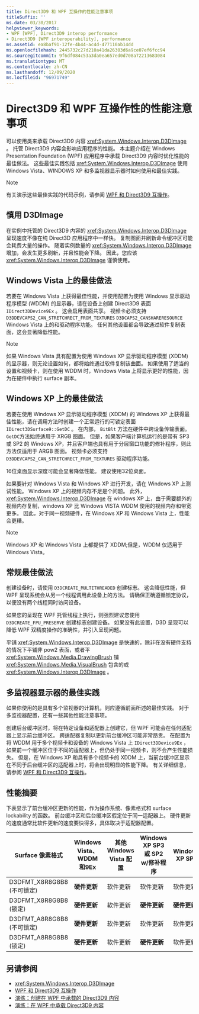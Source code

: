 ```yaml
---
title: Direct3D9 和 WPF 互操作的性能注意事项
titleSuffix: ''
ms.date: 03/30/2017
helpviewer_keywords:
- WPF [WPF], Direct3D9 interop performance
- Direct3D9 [WPF interoperability], performance
ms.assetid: ea8baf91-12fe-4b44-ac4d-477110ab14dd
ms.openlocfilehash: 2445732c27d210a41da26303d6a9ce07ef6fcc94
ms.sourcegitcommit: 9f6df084c53a3da0ea657ed0d708a72213683084
ms.translationtype: MT
ms.contentlocale: zh-CN
ms.lasthandoff: 12/09/2020
ms.locfileid: "96971749"
---
```

# <a name="performance-considerations-for-direct3d9-and-wpf-interoperability"></a>Direct3D9 和 WPF 互操作性的性能注意事项
可以使用类来承载 Direct3D9 内容 <xref:System.Windows.Interop.D3DImage> 。 托管 Direct3D9 内容会影响应用程序的性能。 本主题介绍在 Windows Presentation Foundation (WPF) 应用程序中承载 Direct3D9 内容时优化性能的最佳做法。 这些最佳实践包括 <xref:System.Windows.Interop.D3DImage> 使用 Windows Vista、WINDOWS XP 和多监视器显示器时如何使用和最佳实践。  
  
> [!NOTE]
> 有关演示这些最佳实践的代码示例，请参阅 [WPF 和 Direct3D9 互操作](wpf-and-direct3d9-interoperation.md)。  
  
## <a name="use-d3dimage-sparingly"></a>慎用 D3DImage  
 在实例中托管的 Direct3D9 内容的 <xref:System.Windows.Interop.D3DImage> 呈现速度不像在纯 Direct3D 应用程序中一样快。 复制图面并刷新命令缓冲区可能会耗费大量的操作。 随着实例数量的 <xref:System.Windows.Interop.D3DImage> 增加，会发生更多刷新，并且性能会下降。 因此，您应该 <xref:System.Windows.Interop.D3DImage> 谨慎使用。  
  
## <a name="best-practices-on-windows-vista"></a>Windows Vista 上的最佳做法  
 若要在 Windows Vista 上获得最佳性能，并使用配置为使用 Windows 显示驱动程序模型 (WDDM) 的显示器，请在设备上创建 Direct3D9 表面 `IDirect3DDevice9Ex` 。 这会启用表面共享。 视频卡必须支持 `D3DDEVCAPS2_CAN_STRETCHRECT_FROM_TEXTURES` `D3DCAPS2_CANSHARERESOURCE` Windows Vista 上的和驱动程序功能。 任何其他设置都会导致通过软件复制表面，这会显著降低性能。  
  
> [!NOTE]
> 如果 Windows Vista 具有配置为使用 Windows XP 显示驱动程序模型 (XDDM) 的显示器，则无论设置如何，都将始终通过软件复制该曲面。 如果使用了适当的设置和视频卡，则在使用 WDDM 时，Windows Vista 上将显示更好的性能，因为在硬件中执行 surface 副本。  
  
## <a name="best-practices-on-windows-xp"></a>Windows XP 上的最佳做法  
 若要在使用 Windows XP 显示驱动程序模型 (XDDM) 的 Windows XP 上获得最佳性能，请在调用方法时创建一个正常运行的可锁定表面 `IDirect3DSurface9::GetDC` 。 在内部， `BitBlt` 方法在硬件中跨设备传输表面。 `GetDC`方法始终适用于 XRGB 图面。 但是，如果客户端计算机运行的是带有 SP3 或 SP2 的 Windows XP，并且客户端也具有用于分层窗口功能的修补程序，则此方法仅适用于 ARGB 图面。 视频卡必须支持 `D3DDEVCAPS2_CAN_STRETCHRECT_FROM_TEXTURES` 驱动程序功能。  
  
 16位桌面显示深度可能会显著降低性能。 建议使用32位桌面。  
  
 如果要针对 Windows Vista 和 Windows XP 进行开发，请在 Windows XP 上测试性能。 Windows XP 上的视频内存不足是个问题。 此外， <xref:System.Windows.Interop.D3DImage> 在 windows XP 上，由于需要额外的视频内存复制，windows XP 比 Windows VISTA WDDM 使用的视频内存和带宽更多。 因此，对于同一视频硬件，在 Windows XP 和 Windows Vista 上，性能会更糟。  
  
> [!NOTE]
> Windows XP 和 Windows Vista 上都提供了 XDDM;但是，WDDM 仅适用于 Windows Vista。  
  
## <a name="general-best-practices"></a>常规最佳做法  
 创建设备时，请使用 `D3DCREATE_MULTITHREADED` 创建标志。 这会降低性能，但 WPF 呈现系统会从另一个线程调用此设备上的方法。 请确保正确遵循锁定协议，以便没有两个线程同时访问设备。  
  
 如果您的呈现在 WPF 托管线程上执行，则强烈建议您使用 `D3DCREATE_FPU_PRESERVE` 创建标志创建设备。 如果没有此设置，D3D 呈现可以降低 WPF 双精度操作的准确性，并引入呈现问题。  
  
 平铺 <xref:System.Windows.Interop.D3DImage> 是快速的，除非在没有硬件支持的情况下平铺非 pow2 表面，或者平 <xref:System.Windows.Media.DrawingBrush> 铺 <xref:System.Windows.Media.VisualBrush> 包含的或 <xref:System.Windows.Interop.D3DImage> 。  
  
## <a name="best-practices-for-multi-monitor-displays"></a>多监视器显示器的最佳实践  
 如果你使用的是具有多个监视器的计算机，则应遵循前面所述的最佳实践。 对于多监视器配置，还有一些其他性能注意事项。  
  
 创建后台缓冲区时，将在特定设备和适配器上创建它，但 WPF 可能会在任何适配器上显示前台缓冲区。 跨适配器复制以更新前台缓冲区可能非常昂贵。 在配置为将 WDDM 用于多个视频卡和设备的 Windows Vista 上 `IDirect3DDevice9Ex` ，如果前一个缓冲区位于不同的适配器上，但仍处于同一视频卡，则不会产生性能损失。 但是，在 Windows XP 和具有多个视频卡的 XDDM 上，当前台缓冲区显示在不同于后台缓冲区的适配器上时，将会出现明显的性能下降。 有关详细信息，请参阅 [WPF 和 Direct3D9 互操作](wpf-and-direct3d9-interoperation.md)。  
  
## <a name="performance-summary"></a>性能摘要  
 下表显示了前台缓冲区更新的性能，作为操作系统、像素格式和 surface lockability 的函数。 前台缓冲区和后台缓冲区假定位于同一适配器上。 硬件更新的速度通常比软件更新的速度要快得多，具体取决于适配器配置。  
  
|Surface 像素格式|Windows Vista、WDDM 和9Ex|其他 Windows Vista 配置|Windows XP SP3 或 SP2 w/修补程序|Windows XP SP2|  
|--------------------------|---------------------------------|----------------------------------------|--------------------------------------|--------------------|  
|D3DFMT_X8R8G8B8 (不可锁定) |**硬件更新**|软件更新|软件更新|软件更新|  
|D3DFMT_X8R8G8B8 (锁定) |**硬件更新**|软件更新|**硬件更新**|**硬件更新**|  
|D3DFMT_A8R8G8B8 (不可锁定) |**硬件更新**|软件更新|软件更新|软件更新|  
|D3DFMT_A8R8G8B8 (锁定) |**硬件更新**|软件更新|**硬件更新**|软件更新|  
  
## <a name="see-also"></a>另请参阅

- <xref:System.Windows.Interop.D3DImage>
- [WPF 和 Direct3D9 互操作](wpf-and-direct3d9-interoperation.md)
- [演练：创建在 WPF 中承载的 Direct3D9 内容](walkthrough-creating-direct3d9-content-for-hosting-in-wpf.md)
- [演练：在 WPF 中承载 Direct3D9 内容](walkthrough-hosting-direct3d9-content-in-wpf.md)
